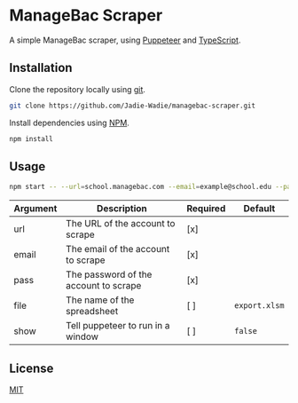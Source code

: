 # ManageBac Scraper

A simple ManageBac scraper, using [Puppeteer](https://pptr.dev/) and [TypeScript](https://www.typescriptlang.org/).

## Installation

Clone the repository locally using [git](https://git-scm.com/).

```bash
git clone https://github.com/Jadie-Wadie/managebac-scraper.git
```

Install dependencies using [NPM](https://www.npmjs.com/).

```bash
npm install
```

## Usage

```bash
npm start -- --url=school.managebac.com --email=example@school.edu --pass=secret-password
```

| Argument | Description                           | Required | Default       |
| -------- | ------------------------------------- | -------- | ------------- |
| url      | The URL of the account to scrape      | [x]      |               |
| email    | The email of the account to scrape    | [x]      |               |
| pass     | The password of the account to scrape | [x]      |               |
| file     | The name of the spreadsheet           | [ ]      | `export.xlsm` |
| show     | Tell puppeteer to run in a window     | [ ]      | `false`       |

## License

[MIT](https://choosealicense.com/licenses/mit/)

